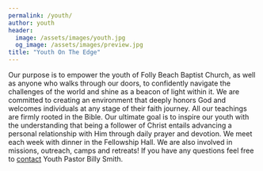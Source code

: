 ```yaml
---
permalink: /youth/
author: youth
header:
  image: /assets/images/youth.jpg
  og_image: /assets/images/preview.jpg
title: "Youth On The Edge"
---
```


Our purpose is to empower the youth of Folly Beach Baptist Church, as well as anyone who walks
through our doors, to confidently navigate the challenges of the world and shine as a beacon of
light within it. We are committed to creating an environment that deeply honors God and welcomes
individuals at any stage of their faith journey. All our teachings are firmly rooted in the Bible.
Our ultimate goal is to inspire our youth with the understanding that being a follower of Christ
entails advancing a personal relationship with Him through daily prayer and devotion. We meet each
week with dinner in the Fellowship Hall. We are also involved in missions, outreach, camps and
retreats! If you have any questions feel free to [contact](ourleaders.md) Youth Pastor Billy Smith.
